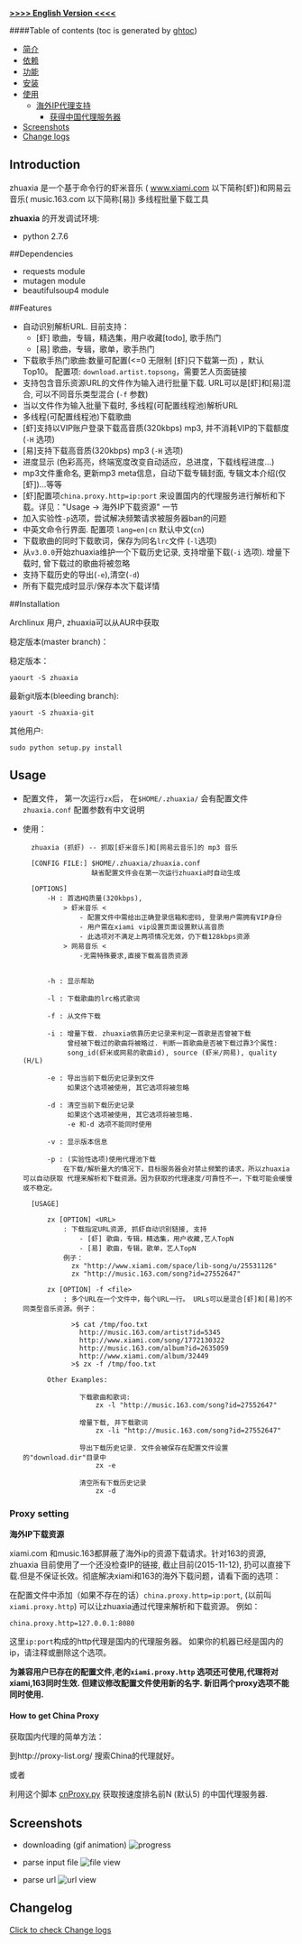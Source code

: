 **[>>>> English Version <<<<](README_EN.md)**


####Table of contents
(toc is generated by [ghtoc](https://github.com/sk1418/ghtoc))
- [简介](#introduction)
- [依赖](#dependencies)
- [功能](#features)
- [安装](#installation)
- [使用](#usage)
	- [海外IP代理支持](#proxy-setting)
        - [获得中国代理服务器](#how-to-get-china-proxy)
- [Screenshots](#screenshots)
- [Change logs](#changelog)


## Introduction

zhuaxia 是一个基于命令行的虾米音乐 ( www.xiami.com 以下简称[虾])和网易云音乐( music.163.com 以下简称[易]) 多线程批量下载工具


**zhuaxia** 的开发调试环境:
- python 2.7.6


##Dependencies

- requests module
- mutagen module
- beautifulsoup4 module

##Features
- 自动识别解析URL. 目前支持：
	- [虾] 歌曲，专辑，精选集，用户收藏[todo], 歌手热门
	- [易] 歌曲，专辑，歌单，歌手热门
- 下载歌手热门歌曲:数量可配置(<=0 无限制 [虾]只下载第一页) ，默认Top10。 配置项: `download.artist.topsong`，需要艺人页面链接
- 支持包含音乐资源URL的文件作为输入进行批量下载. URL可以是[虾]和[易]混合, 可以不同音乐类型混合 (`-f` 参数)
- 当以文件作为输入批量下载时, 多线程(可配置线程池)解析URL
- 多线程(可配置线程池)下载歌曲
- [虾]支持以VIP账户登录下载高音质(320kbps) mp3, 并不消耗VIP的下载额度 (`-H` 选项)
- [易]支持下载高音质(320kbps) mp3 (`-H` 选项)
- 进度显示 (色彩高亮，终端宽度改变自动适应，总进度，下载线程进度...)
- mp3文件重命名, 更新mp3 meta信息，自动下载专辑封面, 专辑文本介绍(仅[虾])...等等
- [虾]配置项`china.proxy.http=ip:port` 来设置国内的代理服务进行解析和下载。详见："Usage -> 海外IP下载资源" 一节
- 加入实验性`-p`选项，尝试解决频繁请求被服务器ban的问题
- 中英文命令行界面. 配置项 `lang=en|cn` 默认中文(`cn`)
- 下载歌曲的同时下载歌词，保存为同名`lrc`文件 (`-l`选项)
- 从`v3.0.0`开始zhuaxia维护一个下载历史记录, 支持增量下载(`-i` 选项). 增量下载时, 曾下载过的歌曲将被忽略
- 支持下载历史的导出(`-e`),清空(`-d`)
- 所有下载完成时显示/保存本次下载详情



##Installation

Archlinux 用户, zhuaxia可以从AUR中获取

稳定版本(master branch)：

稳定版本：

	yaourt -S zhuaxia

最新git版本(bleeding branch):

	yaourt -S zhuaxia-git

其他用户:

	sudo python setup.py install

## Usage

- 配置文件， 第一次运行`zx`后， 在`$HOME/.zhuaxia/` 会有配置文件 `zhuaxia.conf` 配置参数有中文说明

- 使用：


		zhuaxia (抓虾) -- 抓取[虾米音乐]和[网易云音乐]的 mp3 音乐

		[CONFIG FILE:] $HOME/.zhuaxia/zhuaxia.conf
					   缺省配置文件会在第一次运行zhuaxia时自动生成

		[OPTIONS]
			-H : 首选HQ质量(320kbps),
				> 虾米音乐 <
					- 配置文件中需给出正确登录信箱和密码, 登录用户需拥有VIP身份
					- 用户需在xiami vip设置页面设置默认高音质
					- 此选项对不满足上两项情况无效，仍下载128kbps资源
				> 网易音乐 <
					-无需特殊要求,直接下载高音质资源


			-h : 显示帮助

			-l : 下载歌曲的lrc格式歌词

			-f : 从文件下载

			-i : 增量下载. zhuaxia依靠历史记录来判定一首歌是否曾被下载
				 曾经被下载过的歌曲将被略过. 判断一首歌曲是否被下载过靠3个属性:
				 song_id(虾米或网易的歌曲id), source (虾米/网易), quality (H/L)

			-e : 导出当前下载历史记录到文件
				 如果这个选项被使用, 其它选项将被忽略

			-d : 清空当前下载历史记录
				 如果这个选项被使用, 其它选项将被忽略. 
				 -e 和-d 选项不能同时使用

			-v : 显示版本信息

			-p : (实验性选项)使用代理池下载
				在下载/解析量大的情况下，目标服务器会对禁止频繁的请求，所以zhuaxia可以自动获取 代理来解析和下载资源。因为获取的代理速度/可靠性不一，下载可能会缓慢或不稳定。

		[USAGE]

			zx [OPTION] <URL>
				: 下载指定URL资源, 抓虾自动识别链接, 支持
					- [虾] 歌曲，专辑，精选集，用户收藏,艺人TopN
					- [易] 歌曲，专辑，歌单，艺人TopN
				例子：
				  zx "http://www.xiami.com/space/lib-song/u/25531126"
				  zx "http://music.163.com/song?id=27552647"

			zx [OPTION] -f <file>
				: 多个URL在一个文件中，每个URL一行。 URLs可以是混合[虾]和[易]的不同类型音乐资源。例子：

				  >$ cat /tmp/foo.txt
					http://music.163.com/artist?id=5345
					http://www.xiami.com/song/1772130322
					http://music.163.com/album?id=2635059
					http://www.xiami.com/album/32449
				  >$ zx -f /tmp/foo.txt

			Other Examples:

					下载歌曲和歌词:
						zx -l "http://music.163.com/song?id=27552647"

					增量下载, 并下载歌词
						zx -li "http://music.163.com/song?id=27552647"

					导出下载历史记录. 文件会被保存在配置文件设置的"download.dir"目录中
						zx -e

					清空所有下载历史记录
						zx -d
         

### Proxy setting

**海外IP下载资源**

xiami.com 和music.163都屏蔽了海外ip的资源下载请求。针对163的资源, zhuaxia 目前使用了一个还没检查IP的链接, 截止目前(2015-11-12), 扔可以直接下载.但是不保证长效。彻底解决xiami和163的海外下载问题，请看下面的选项：

在配置文件中添加（如果不存在的话）`china.proxy.http=ip:port`, (以前叫`xiami.proxy.http`) 可以让zhuaxia通过代理来解析和下载资源。
例如：

	china.proxy.http=127.0.0.1:8080

这里`ip:port`构成的http代理是国内的代理服务器。 如果你的机器已经是国内的ip，请注释或删除这个选项。

**为兼容用户已存在的配置文件,老的`xiami.proxy.http` 选项还可使用,代理将对xiami,163同时生效. 但建议修改配置文件使用新的名字. 新旧两个proxy选项不能同时使用.**

#### How to get China Proxy

获取国内代理的简单方法：

到http://proxy-list.org/ 搜索China的代理就好。

或者 

利用这个脚本 [cnProxy.py](https://github.com/sk1418/myScripts/blob/master/python/cnProxy.py) 获取按速度排名前N (默认5) 的中国代理服务器.

## Screenshots

- downloading (gif animation)
![progress](https://raw.github.com/sk1418/sharedResources/master/zhuaxia/progress.gif)

- parse input file
![file view](https://raw.github.com/sk1418/sharedResources/master/zhuaxia/fileParse.gif)

- parse url
![url view](https://raw.github.com/sk1418/sharedResources/master/zhuaxia/urlParse.png)

## Changelog

[Click to check Change logs](CHANGELOG.txt)



